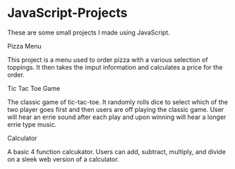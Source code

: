 # JavaScript-Projects

These are some small projects I made using JavaScript.

Pizza Menu

This project is a menu used to order pizza with a various selection of toppings. It then takes the imput information and calculates a price for the order.

Tic Tac Toe Game
 
The classic game of tic-tac-toe. It randomly rolls dice to select which of the two player goes first and then users are off playing the classic game. User will hear an errie sound after each play and upon winning will hear a longer errie type music.

Calculator

A basic 4 function calcukator. Users can add, subtract, multiply, and divide on a sleek web version of a calculator.
